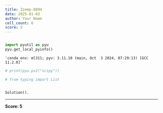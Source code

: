 ```yaml
---
title: Zzemp-8894
date: 2025-01-03
author: Your Name
cell_count: 6
score: 5
---
```


```python

```


```python
import pyutil as pyu
pyu.get_local_pyinfo()
```




    'conda env: ml311; pyv: 3.11.10 (main, Oct  3 2024, 07:29:13) [GCC 11.2.0]'




```python
# print(pyu.ps2("scipy"))
```


```python
# from typing import List 
```


```python

```


```python
Solution().
```


---
**Score: 5**